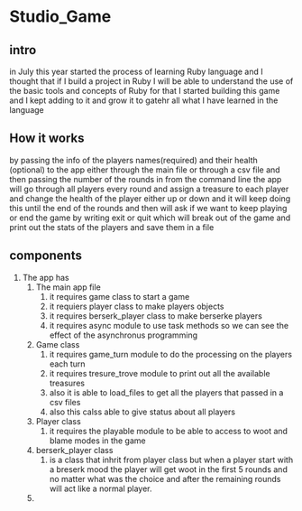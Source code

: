 # Studio_Game

## intro

 in July this year started the process of learning Ruby language and I thought that if I build a project in Ruby I will be able to understand the use of the basic tools and concepts of Ruby for that I started building this game and I kept adding to it and grow it to gatehr all what I have learned in the language

## How it works

by passing the info of the players names(required) and their health (optional) to the app either through the main file or through a csv file and then passing the number of the rounds in from the command line the app will go through all players every round and assign a treasure to each player and change the health of the player either up or down and it will keep doing this until the end of the rounds and then will ask if we want to keep playing or end the game by writing exit or quit which will break out of the game and print out the stats of the players and save them in a file

## components

1. The app has
   1. The main app file
      1. it requires game class to start a game
      2. it requiers player class to make players objects
      3. it requires berserk_player class to make berserke players
      4. it requires async module to use task methods so we can see the effect of the asynchronus programming
   2. Game class
      1. it requires game_turn module to do the processing on the players each turn
      2. it requires tresure_trove module to print out all the available treasures
      3. also it is able to load_files to get all the players that passed in a csv files
      4. also this calss able to give status about all players
   3. Player class
      1. it requires the playable module to be able to access to woot and blame modes in the game
   4. berserk_player class
      1. is a class that inhrit from player class but when a player start with a breserk mood the player will get woot in the first 5 rounds and no matter what was the choice and after the remaining rounds will act like a normal player.
   5. 